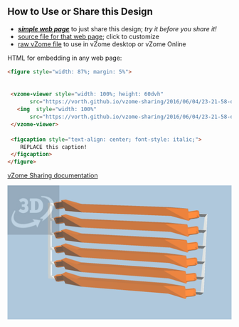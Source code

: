 
## How to Use or Share this Design

 - [***simple web page***](<https://vorth.github.io/vzome-sharing/2016/06/04/23-21-58-orange-6-short-sprued/>) to just share this design; *try it before you share it!*
 - [source file for that web page](<https://github.com/vorth/vzome-sharing/edit/main/2016/06/04/23-21-58-orange-6-short-sprued/index.md>); click to customize
 - [raw vZome file](<https://raw.githubusercontent.com/vorth/vzome-sharing/main/2016/06/04/23-21-58-orange-6-short-sprued/orange-6-short-sprued.vZome>) to use in vZome desktop or vZome Online
 
 HTML for embedding in any web page:
 ```html
<figure style="width: 87%; margin: 5%">
  
  
  <vzome-viewer style="width: 100%; height: 60dvh" 
        src="https://vorth.github.io/vzome-sharing/2016/06/04/23-21-58-orange-6-short-sprued/orange-6-short-sprued.vZome" >
    <img  style="width: 100%"
        src="https://vorth.github.io/vzome-sharing/2016/06/04/23-21-58-orange-6-short-sprued/orange-6-short-sprued.png" >
  </vzome-viewer>

  <figcaption style="text-align: center; font-style: italic;">
     REPLACE this caption!
  </figcaption>
</figure>

 ```

[vZome Sharing documentation](https://vzome.github.io/vzome/sharing.html#how-it-works)

![Image](<orange-6-short-sprued.png>)

